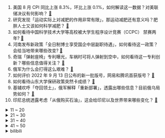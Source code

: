 1. 美国 8 月 CPI 同比上涨 8.3%，环比上涨 0.1%，如何解读这一数据？对美联储决议有何影响？ [:link:](https://www.zhihu.com/question/553404481)
2. 研究发现「运动实际上对减肥的作用非常有限」，那运动减肥还有意义吗？肥胖人士又该如何科学减肥？ [:link:](https://www.zhihu.com/question/553284526)
3. 如何看待中国科学技术大学等高校被大学生程序设计竞赛（CCPC） 禁赛两年? [:link:](https://www.zhihu.com/question/553133162)
4. 河南发布新政策「全日制博士享受国企中层副职待遇」，如何看待这一政策？会给当地带来哪些改变? [:link:](https://www.zhihu.com/question/553321975)
5. 奇瑞「弹射座椅」专利曝光，车祸时可将人弹射到空中，如何看待这一专利创新？哪些信息值得关注？ [:link:](https://www.zhihu.com/question/552710161)
6. 俄军为什么会打得这么艰难？ [:link:](https://www.zhihu.com/question/553095353)
7. 如何评价 2022 年 9 月 13 日公布的新一批版号，网易和腾讯首获版号？ [:link:](https://www.zhihu.com/question/553399000)
8. 如何看待山东大学保研政策突然卡成绩？ [:link:](https://www.zhihu.com/question/553187482)
9. 基辅欢呼「夺回领土」，俄军解释「重新部署」，透露出哪些信息？目前俄乌局势如何？ [:link:](https://www.zhihu.com/question/553269511)
10. 印尼总统透露考虑「从俄购买石油」，这会给印尼以及世界带来哪些变化？ [:link:](https://www.zhihu.com/question/553103088)
<details>
<summary>11 ~ 20</summary>

11. 作为高三生，怎样才算努力？ [:link:](https://www.zhihu.com/question/553185827)
12. 《阿房宫赋》我可以不背吗？ [:link:](https://www.zhihu.com/question/534211887)
13. 如何看待多地出台稳楼市政策，购房补贴成「标配」？此举将带来哪些影响？ [:link:](https://www.zhihu.com/question/553291703)
14. 如何告诉父母自己是 furry？ [:link:](https://www.zhihu.com/question/444555641)
15. 女子在山姆会员店用老公的会员卡结账被拒，收银员称「专卡专用」，如何看待此事？ [:link:](https://www.zhihu.com/question/553317113)
16. 如何看待媒体报道外国元首将「集体坐大巴」参加英国女王葬礼，拜登可乘坐其「野兽」装甲车？ [:link:](https://www.zhihu.com/question/553325925)
17. 你的高中生活是美好的还是痛苦的？ [:link:](https://www.zhihu.com/question/264967318)
18. 你可以带一部iPhone13ProMax穿越回iPhone6时代，请问该怎么做才能让自己利益最大化？ [:link:](https://www.zhihu.com/question/547548050)
19. 毕业 1 年大厂工作，月薪到手 2 万，学历低想辞职回家考研，比较纠结。请问怎么办？ [:link:](https://www.zhihu.com/question/551541754)
20. 如何看待小游戏《羊了个羊》第二关难度? [:link:](https://www.zhihu.com/question/553268952)
</details>
<details>
<summary>21 ~ 30</summary>

21. 农村女生考上了地级市公务员，请问找什么条件的男生比较合适？ [:link:](https://www.zhihu.com/question/552104185)
22. 00 后情侣未婚生子分手后拒养孩子，如何看待 18 岁父亲称「我妈愿意带我就要」？抚养责任谁应承担？ [:link:](https://www.zhihu.com/question/553325671)
23. 《赛博朋克2077》吃穿都挺便宜，为什么民众活不下去？ [:link:](https://www.zhihu.com/question/448297157)
24. 消息称英伟达 3060 Ti GDDR6X 显卡将于 10 月末推出，你对此有何期待？ [:link:](https://www.zhihu.com/question/553083497)
25. 为什么将英国国王查尔斯翻译成查尔斯三世而非查理三世？ [:link:](https://www.zhihu.com/question/552639572)
26. 如何评价美国M142HIMARS(海马斯)火箭炮？ [:link:](https://www.zhihu.com/question/322578857)
27. 你觉得有哪些现代产品，最能代表未来？ [:link:](https://www.zhihu.com/question/552403181)
28. 你们在玩《王者荣耀》的时候有碰到过职业选手吗？ [:link:](https://www.zhihu.com/question/363711519)
29. 如何看待《原神》3.0 版本主线剧情中出现的角色艾尔海森人气很高？ [:link:](https://www.zhihu.com/question/550948809)
30. 9 月 13 日「唐山打人案」公开审理，预计将持续数日，进入庭审阶段有哪些重要信息需要关注？ [:link:](https://www.zhihu.com/question/553381972)
</details>
<details>
<summary>31 ~ 40</summary>

31. 海洋中为什么使用海里这一单位？ [:link:](https://www.zhihu.com/question/368834763)
32. 坚持每天写小说，真的能提高写作水平吗？ [:link:](https://www.zhihu.com/question/503011434)
33. 假设22年一个腾讯主策穿越到了17年，他如何做可以复制原神的成功？ [:link:](https://www.zhihu.com/question/553325578)
34. 小学的友谊能到初中吗? [:link:](https://www.zhihu.com/question/548825777)
35. 如何看待哥伦比亚大学承认数据造假，在《2023 年 U.S. News 全美最佳院校排名》中排名狂跌？ [:link:](https://www.zhihu.com/question/553082071)
36. 如何评价 7 月新番动画《莉可丽丝（Lycoris Recoil）》第十一集？ [:link:](https://www.zhihu.com/question/549013262)
37. 《龙族》中最让你难忘的画面是什么？ [:link:](https://www.zhihu.com/question/547879183)
38. 计算机考研408难吗？学到什么程度才能考130? [:link:](https://www.zhihu.com/question/525246691)
39. 如何评价《瑞克和莫蒂》第六季第二集？ [:link:](https://www.zhihu.com/question/552087641)
40. 如何评价周深的歌曲《花开忘忧》？ [:link:](https://www.zhihu.com/question/553087191)
</details>
<details>
<summary>41 ~ 50</summary>

41. 从心理学的角度来看，什么是「松弛感」？ [:link:](https://www.zhihu.com/question/551062577)
42. 看起来很瘦其实体重很重是怎样一种体验？ [:link:](https://www.zhihu.com/question/285602696)
43. 媒体评张翰新剧《东八区的先生们》「俗套、脱离现实等永远不可能成为卖点」，这部剧出了什么问题？ [:link:](https://www.zhihu.com/question/553406579)
44. 如何看待大英图书馆收录中国网络文学？ [:link:](https://www.zhihu.com/question/553292070)
45. 美股暴跌纳指跌超 5%，CPI 诱发对美联储暴力加息恐慌，标普创两年多最大跌幅，反映了哪些问题？ [:link:](https://www.zhihu.com/question/553449331)
46. 如果探春嫁给孙绍祖，会怎么样？ [:link:](https://www.zhihu.com/question/348184612)
47. 「梅花」已加强为强台风级，预计 14 日夜间登陆，江浙沪局地有暴雨或大暴雨，当地需要做好哪些防护措施？ [:link:](https://www.zhihu.com/question/553075923)
48. 如何看待《碧蓝航线》官推下日本用户被国内 ky 警察出警？ [:link:](https://www.zhihu.com/question/553105307)
49. 如果你的家人并不爱你，你该怎么办？ [:link:](https://www.zhihu.com/question/552411901)
50. 杨过武功什么水平? [:link:](https://www.zhihu.com/question/519728859)
</details><details>
<summary>bilibili</summary>

1. 醒狮酥，但是老虎版，且翻车Plus版... [:link:](//www.bilibili.com/video/BV1NG41137um)
2. 张 三 诱 捕 器 [:link:](//www.bilibili.com/video/BV17T411M7gs)
3. 不要“做”挑战？（第十六期） [:link:](//www.bilibili.com/video/BV15W4y1i7iM)
4. 这还能是.......地铁跑酷！?保安被辞职的原因找到了 [:link:](//www.bilibili.com/video/BV12a411u7QB)
5. 爷们要战斗！ [:link:](//www.bilibili.com/video/BV1G24y1Z7pU)
6. 你们要的100万粉丝女装来了 [:link:](//www.bilibili.com/video/BV11e411T7hm)
7. 天津.起士林 厨子探店¥798 [:link:](//www.bilibili.com/video/BV1KW4y1B7KD)
8. 【warma】我在电脑里建了个1000平的家！ [:link:](//www.bilibili.com/video/BV1cU4y167sP)
9. B站速通区UP主 [:link:](//www.bilibili.com/video/BV1CB4y137tS)
10. 苍兰诀番外:太可惜了！同心咒怎么可以不这样用几次就结束了呢？！ [:link:](//www.bilibili.com/video/BV11d4y137Vn)
<details>
<summary>11 ~ 20</summary>

11. 北京警方：演员李易峰因多次嫖娼被行拘 [:link:](//www.bilibili.com/video/BV1gT411M7z1)
12. 《 我 入 驻 b 站 啦 》 [:link:](//www.bilibili.com/video/BV1At4y1E7oS)
13. 谁教你这么聊天的 [:link:](//www.bilibili.com/video/BV1f14y1e7vy)
14. 情商太高，也是一种负担… [:link:](//www.bilibili.com/video/BV1LP411G7bx)
15. 我很好！请大家放心 [:link:](//www.bilibili.com/video/BV11P4y1Z7Mh)
16. 王小美，似我的心上人！！ [:link:](//www.bilibili.com/video/BV1Nd4y1971Z)
17. 注销校园卡 [:link:](//www.bilibili.com/video/BV1WG4y1z7iZ)
18. “这支舞，我只给你一个人跳” [:link:](//www.bilibili.com/video/BV1jD4y1q75B)
19. 这中秋过的还蛮巴适的 [:link:](//www.bilibili.com/video/BV1iW4y1B7hk)
20. 【吸奇侠】《教父》怎样把死棋下活？妥协艺术、神级演技、无敌口才！14 [:link:](//www.bilibili.com/video/BV1xt4y1L7M8)
</details>
<details>
<summary>21 ~ 30</summary>

21. 一顿饭吃掉1w？探店全中国最贵意大利餐厅！到底吃了点啥？ [:link:](//www.bilibili.com/video/BV1hP411G7sw)
22. 老师，但是“火力全开” [:link:](//www.bilibili.com/video/BV16G411V7Wy)
23. 《 还 没 录 取 就 被 开 除 了 ...》 [:link:](//www.bilibili.com/video/BV1xP4y1Z7zA)
24. 去年拍了没发的视频，这两天翻出来一看，嚯！跟新的一样！ [:link:](//www.bilibili.com/video/BV1XB4y1J7XW)
25. 你以为警察蜀黍都很正经，事实就是这样的 [:link:](//www.bilibili.com/video/BV1KV4y1g7x1)
26. 我家里又进坏人了！！怎么办？在线等 [:link:](//www.bilibili.com/video/BV1NV4y1g7NN)
27. 这一次换我来保护大家！ [:link:](//www.bilibili.com/video/BV1LV4y1g7jz)
28. 我和我的段子人生😅 [:link:](//www.bilibili.com/video/BV1Ge4y1a7jd)
29. 谜团重重的北极恐怖故事，无一生还的顶尖探险队 [:link:](//www.bilibili.com/video/BV1DV4y1u7c2)
30. 中秋节给女骗子买火车票，让她连夜回家！ [:link:](//www.bilibili.com/video/BV1MB4y1n7fQ)
</details>
<details>
<summary>31 ~ 40</summary>

31. 实体版《海绵宝宝》，终于做出来了！ [:link:](//www.bilibili.com/video/BV1YG4y1z7ku)
32. 当被阴阳怪气时，学会这几招让TA哑口无言 [:link:](//www.bilibili.com/video/BV1KG4y1z7pp)
33. 大学生如何在宿舍拍出《中国好声音》 [:link:](//www.bilibili.com/video/BV1uW4y1B7Ay)
34. 深度|| 为了让悟空脱离低级趣味，佛祖究竟花了多少经费？（中秋特供） [:link:](//www.bilibili.com/video/BV1ke4y1h7VJ)
35. 安柏声优穿成安柏的样子去必胜客 [:link:](//www.bilibili.com/video/BV1id4y137cG)
36. 【半佛】管早恋的老师，越来越少了。 [:link:](//www.bilibili.com/video/BV1VW4y1i7dT)
37. 是时候复习这档综艺的神人们了！笑到头掉的鬼畜宝库【偶像练习生】 [:link:](//www.bilibili.com/video/BV1DY4y1M7Yt)
38. 20年前的农村女性，竟狠狠 戳中了我的心 [:link:](//www.bilibili.com/video/BV1KP41157tb)
39. 科目三：无 敌 捣 蛋 王 [:link:](//www.bilibili.com/video/BV1he411u7We)
40. 只 因 叫 [:link:](//www.bilibili.com/video/BV1qe4y1C7Et)
</details>
<details>
<summary>41 ~ 50</summary>

41. 教你们做透明手表 [:link:](//www.bilibili.com/video/BV1fg411S7md)
42. 【方舟手书动画】罗德岛女子掰手腕大赛 [:link:](//www.bilibili.com/video/BV17e4y1a7zm)
43. 回 家 [:link:](//www.bilibili.com/video/BV11t4y1L7nD)
44. 我 结 婚 了！【周六野Zoey】 [:link:](//www.bilibili.com/video/BV19d4y1X75u)
45. 真的有人吃这玩意吗！？ [:link:](//www.bilibili.com/video/BV1CG4y1z7Sc)
46. 【STN快报6.5季05】 说来有些离谱，我靠逛街就当上了教父 [:link:](//www.bilibili.com/video/BV1Ct4y1L71T)
47. 我眼中的老公 [:link:](//www.bilibili.com/video/BV1r14y1s7Mr)
48. 他们变身，我也就多看了亿遍而已！ [:link:](//www.bilibili.com/video/BV1HY4y1K7Le)
49. 一家团圆，真热闹，大家中秋快乐啊。 [:link:](//www.bilibili.com/video/BV1fd4y1X723)
50. 和好朋友一起吃个火锅 [:link:](//www.bilibili.com/video/BV1B14y1e7Ss)
</details>
<details>
<summary>51 ~ 60</summary>

51. 北京警方：演员李易峰因多次嫖娼被拘留 [:link:](//www.bilibili.com/video/BV1fB4y1J729)
52. 全世界排名第一的海鲜饭！一年卖2亿份！到底有多好吃？ [:link:](//www.bilibili.com/video/BV1dt4y177zi)
53. 看好了，这才是凡人之躯比肩神明！《雷神4》原作到底有多好看 [:link:](//www.bilibili.com/video/BV1sT411M71D)
54. 广东人的中秋节 [:link:](//www.bilibili.com/video/BV11Y4y1M78Y)
55. 这 是 乐 器 ？ [:link:](//www.bilibili.com/video/BV1Be4y1h7nS)
56. 你是选择5公里还是开盲盒？ [:link:](//www.bilibili.com/video/BV1at4y1L7uz)
57. [Made In  China]再最后说一遍，减排要加速了！ [:link:](//www.bilibili.com/video/BV13D4y1q79v)
58. 这摆在家里，不得是最吸睛的？ [:link:](//www.bilibili.com/video/BV1id4y137qq)
59. 快四年没回国的我，忽然出现在家！我妈差点打死我 [:link:](//www.bilibili.com/video/BV1fT411M7d2)
60. 这东西，吃之前没想到会这么弹！ [:link:](//www.bilibili.com/video/BV1CB4y1n7Lz)
</details>
<details>
<summary>61 ~ 70</summary>

61. 可能是全网最清楚的睫毛教程 [:link:](//www.bilibili.com/video/BV1dB4y1J7R5)
62. 【原神】纵享丝滑 x 极致光影 3.0 [:link:](//www.bilibili.com/video/BV1QG4y1B7wD)
63. 你们这群人食不食油饼啊哈哈哈哈哈哈哈 [:link:](//www.bilibili.com/video/BV1yg411m7Dc)
64. 自制洗剪吹机械手臂，把发廊戴在手上！ [:link:](//www.bilibili.com/video/BV1fG4y1B7J1)
65. 原来这才是原神柯莱的魔鳞病现实版！不是渐冻症哦！ [:link:](//www.bilibili.com/video/BV1eP4y1Z7EC)
66. 鸡：你都留下指纹了，还说问题不大？ [:link:](//www.bilibili.com/video/BV1uG41137hz)
67. 《    无    缝    衔    接    》 [:link:](//www.bilibili.com/video/BV1ee4y1h7vM)
68. 【定格动画】小黑子小白子 [:link:](//www.bilibili.com/video/BV1nD4y1z7Yw)
69. “长大后才发现，这么棒的动漫越来越少了......” [:link:](//www.bilibili.com/video/BV1K24y1Z7gk)
70. 我妈在家办了场脱口秀大会 [:link:](//www.bilibili.com/video/BV1dd4y1X75a)
</details>
<details>
<summary>71 ~ 80</summary>

71. 本来开开心心的 [:link:](//www.bilibili.com/video/BV1aP411G79B)
72. 圆梦童年！挑战2W元通关美食大战老鼠！#3 [:link:](//www.bilibili.com/video/BV15D4y1q73x)
73. 三斤的小猫，五斤的可爱！ [:link:](//www.bilibili.com/video/BV1bW4y1B7bL)
74. 学弟学妹当自强，自己的行李自己扛 [:link:](//www.bilibili.com/video/BV1Yt4y1L7Tt)
75. 课 堂 请 勿 对 对 子【中 秋 节】！！！ [:link:](//www.bilibili.com/video/BV1MD4y1q7FC)
76. 我不允许你不会织围巾！完整版超详细围巾教程～跟着阿呆织围巾！快来织给你的她/他吧～ [:link:](//www.bilibili.com/video/BV1UK411f7bT)
77. 【危机合约#10】首杀6人36级 [:link:](//www.bilibili.com/video/BV1bB4y137HY)
78. 三号楼设计毒害猫德学院 [:link:](//www.bilibili.com/video/BV1LY4y1K7T4)
79. 【原神】当司机师傅听到我用派蒙导航语音…… [:link:](//www.bilibili.com/video/BV12t4y1L7EQ)
80. 东北两大“绝命毒师”:海克斯黑科技干翻老厨师，全是科技与狠活 [:link:](//www.bilibili.com/video/BV1fB4y1J746)
</details>
<details>
<summary>81 ~ 90</summary>

81. 【爆笑广告RAP】请不要在广告里插播电视？21.0 [:link:](//www.bilibili.com/video/BV1eV4y1u7sy)
82. 对味了 [:link:](//www.bilibili.com/video/BV1ne4y1a7vx)
83. 国外竟隐藏着未知人种？在外网疯传的“伪人”测试 [:link:](//www.bilibili.com/video/BV1eT411M7is)
84. 你好3.0EXE#2 [:link:](//www.bilibili.com/video/BV12e4y1C7VB)
85. 《我要的》我要有做我自己的自由与胆量. [:link:](//www.bilibili.com/video/BV1m14y1e7yB)
86. 世界纪录！超越人类极限的操作！！ [:link:](//www.bilibili.com/video/BV15P411G7Yo)
87. “瑜伽裤里装了半家餐厅” [:link:](//www.bilibili.com/video/BV1Pe4y187hK)
88. 一碗炒饭竟然敢卖我五千！这吃一口难道能成仙？ [:link:](//www.bilibili.com/video/BV1zt4y1L7YJ)
89. 科目三：白宫陷落 [:link:](//www.bilibili.com/video/BV16d4y137jo)
90. 我属实也没想到会这样… [:link:](//www.bilibili.com/video/BV1d24y1o7dN)
</details>
<details>
<summary>91 ~ 100</summary>

91. 如果她是个女孩纸那一定很酷吧！ [:link:](//www.bilibili.com/video/BV14B4y137r7)
92. 村里的稻田，好像一直都是我们童年的回忆 [:link:](//www.bilibili.com/video/BV11a411u7V1)
93. 这大学四年的变化好离谱 [:link:](//www.bilibili.com/video/BV1eP4y1Z78e)
94. 科学小实验：当可乐遇见洗衣机的时候，易拉罐会不会变成透明的？ [:link:](//www.bilibili.com/video/BV1sK411f7eQ)
95. 购物时，有些店员会忽略的这三种尴尬情况，你有遇到过吗？看销冠姐如何将心比心！ [:link:](//www.bilibili.com/video/BV1o14y1e7JC)
96. 《 咱 俩 是 朋 友 》 [:link:](//www.bilibili.com/video/BV1SY4y1M7tB)
97. 能不能在法庭上整活 [:link:](//www.bilibili.com/video/BV1SD4y1q7zD)
98. 人在坟中睡，锅从天上来，也真的是相当无奈呀 [:link:](//www.bilibili.com/video/BV1wV4y1g75z)
99. 花3000做的mod，大家帮看看值不值！ [:link:](//www.bilibili.com/video/BV1dd4y1z7Jo)
100. 军训的尴尬瞬间 [:link:](//www.bilibili.com/video/BV1tG4y1z7zo)
</details></details>